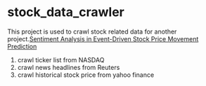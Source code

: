 # stock_data_crawler
This project is used to crawl stock related data for another project.[Sentiment Analysis in Event-Driven Stock Price Movement Prediction](https://github.com/WayneDW/Sentiment-Analysis-in-Event-Driven-Stock-Price-Movement-Prediction)



1. crawl ticker list from NASDAQ
2. crawl news headlines from Reuters
3. crawl historical stock price from yahoo finance

